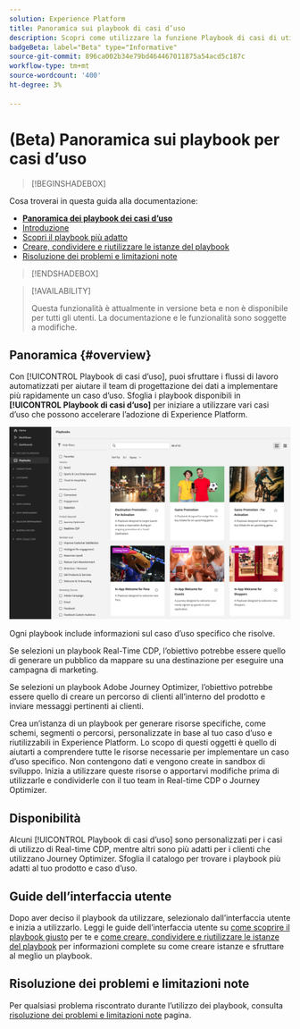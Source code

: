 ```yaml
---
solution: Experience Platform
title: Panoramica sui playbook di casi d’uso
description: Scopri come utilizzare la funzione Playbook di casi di utilizzo in Experience Platform per iniziare a utilizzare vari casi di utilizzo di marketing
badgeBeta: label="Beta" type="Informative"
source-git-commit: 896ca002b34e79bd464467011875a54acd5c187c
workflow-type: tm+mt
source-wordcount: '400'
ht-degree: 3%

---
```



# (Beta) Panoramica sui playbook per casi d’uso

>[!BEGINSHADEBOX]

Cosa troverai in questa guida alla documentazione:

* **[Panoramica dei playbook dei casi d’uso](#overview)**
* [Introduzione](/help/use-case-playbooks/playbooks/get-started.md)
* [Scopri il playbook più adatto](/help/use-case-playbooks/playbooks/discover.md)
* [Creare, condividere e riutilizzare le istanze del playbook](/help/use-case-playbooks/playbooks/create-share-reuse.md)
* [Risoluzione dei problemi e limitazioni note](troubleshooting.md)

>[!ENDSHADEBOX]

>[!AVAILABILITY]
>
>Questa funzionalità è attualmente in versione beta e non è disponibile per tutti gli utenti. La documentazione e le funzionalità sono soggette a modifiche.

## Panoramica {#overview}

Con [!UICONTROL Playbook di casi d’uso], puoi sfruttare i flussi di lavoro automatizzati per aiutare il team di progettazione dei dati a implementare più rapidamente un caso d’uso. Sfoglia i playbook disponibili in **[!UICONTROL Playbook di casi d’uso]** per iniziare a utilizzare vari casi d’uso che possono accelerare l’adozione di Experience Platform.

![Visualizzazione di tutti i playbook](/help/use-case-playbooks/assets/playbooks/overview/playbooks-landing-page.png)

Ogni playbook include informazioni sul caso d’uso specifico che risolve.

Se selezioni un playbook Real-Time CDP, l’obiettivo potrebbe essere quello di generare un pubblico da mappare su una destinazione per eseguire una campagna di marketing.

Se selezioni un playbook Adobe Journey Optimizer, l’obiettivo potrebbe essere quello di creare un percorso di clienti all’interno del prodotto e inviare messaggi pertinenti ai clienti.

Crea un’istanza di un playbook per generare risorse specifiche, come schemi, segmenti o percorsi, personalizzate in base al tuo caso d’uso e riutilizzabili in Experience Platform. Lo scopo di questi oggetti è quello di aiutarti a comprendere tutte le risorse necessarie per implementare un caso d’uso specifico. Non contengono dati e vengono create in sandbox di sviluppo. Inizia a utilizzare queste risorse o apportarvi modifiche prima di utilizzarle e condividerle con il tuo team in Real-time CDP o Journey Optimizer.

## Disponibilità

Alcuni [!UICONTROL Playbook di casi d’uso] sono personalizzati per i casi di utilizzo di Real-time CDP, mentre altri sono più adatti per i clienti che utilizzano Journey Optimizer. Sfoglia il catalogo per trovare i playbook più adatti al tuo prodotto e caso d’uso.

## Guide dell’interfaccia utente

Dopo aver deciso il playbook da utilizzare, selezionalo dall’interfaccia utente e inizia a utilizzarlo. Leggi le guide dell’interfaccia utente su [come scoprire il playbook giusto](/help/use-case-playbooks/playbooks/discover.md) per te e [come creare, condividere e riutilizzare le istanze del playbook](/help/use-case-playbooks/playbooks/create-share-reuse.md) per informazioni complete su come creare istanze e sfruttare al meglio un playbook.

## Risoluzione dei problemi e limitazioni note

Per qualsiasi problema riscontrato durante l’utilizzo dei playbook, consulta [risoluzione dei problemi e limitazioni note](/help/use-case-playbooks/playbooks/troubleshooting.md) pagina.